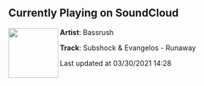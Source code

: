 ## Currently Playing on SoundCloud

[<img align="left" width="100" src="https://i1.sndcdn.com/artworks-Q9S3d4HmTUouIpsy-RzDzTA-t500x500.jpg">](https://soundcloud.com/bassrush/subshock-evangelos-runaway)

**Artist**: Bassrush 

**Track**: Subshock & Evangelos - Runaway

Last updated at 03/30/2021 14:28
